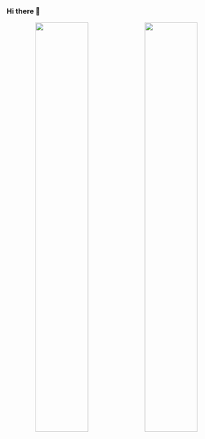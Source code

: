 ### Hi there 👋

<!--
**igaozp/igaozp** is a ✨ _special_ ✨ repository because its `README.md` (this file) appears on your GitHub profile.

Here are some ideas to get you started:

- 🔭 I’m currently working on ...
- 🌱 I’m currently learning ...
- 👯 I’m looking to collaborate on ...
- 🤔 I’m looking for help with ...
- 💬 Ask me about ...
- 📫 How to reach me: ...
- 😄 Pronouns: ...
- ⚡ Fun fact: ...
-->
<div>
  <p align="center">
<!--     <img width="49%" src="https://github-readme-stats.vercel.app/api?username=igaozp&show_icons=true&theme=gruvbox#gh-dark-mode-only" /> -->
    <img width="49%" src="https://github-readme-stats.vercel.app/api?username=igaozp&show_icons=true&theme=default#gh-light-mode-only" />
<!--     <img width="49%" src="https://github-readme-streak-stats.herokuapp.com?user=igaozp&theme=gruvbox&hide_border=true&date_format=%5BY.%5Dn.j#gh-dark-mode-only" /> -->
    <img width="49%" src="https://github-readme-streak-stats.herokuapp.com?user=igaozp&theme=default&hide_border=true&date_format=%5BY.%5Dn.j#gh-dark-mode-only" />
  </p>  
</div>
